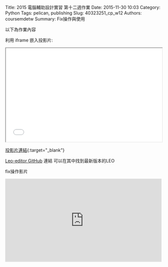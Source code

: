Title: 2015 電腦輔助設計實習 第十二週作業
Date: 2015-11-30 10:03
Category: Python
Tags: pelican, publishing
Slug: 40323251_cp_w12
Authors: coursemdetw
Summary: Fix操作與使用

以下為作業內容

利用 iframe 嵌入投影片:

<iframe src="simplest12.html" width="500" height="300"></iframe>

[投影片連結](simplest12.html){:target="_blank"}

 <a href="https://github.com/leo-editor/leo-editor">Leo-editor GitHub</a> 連結
可以在其中找到最新版本的LEO

fix操作影片
<iframe src="https://copy.com/Fc9TmweiFlt2feoX" width="500" height="266" frameborder="0" webkitallowfullscreen mozallowfullscreen allowfullscreen></iframe>  